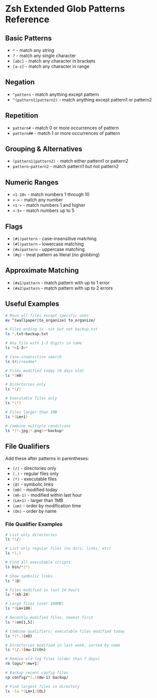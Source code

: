 # Zsh Extended Glob Patterns Reference

## Basic Patterns
- `*` - match any string
- `?` - match any single character
- `[abc]` - match any character in brackets
- `[a-z]` - match any character in range

## Negation
- `^pattern` - match anything except pattern
- `^(pattern1|pattern2)` - match anything except pattern1 or pattern2

## Repetition
- `pattern#` - match 0 or more occurrences of pattern
- `pattern##` - match 1 or more occurrences of pattern

## Grouping & Alternatives
- `(pattern1|pattern2)` - match either pattern1 or pattern2
- `pattern~pattern2` - match pattern1 but not pattern2

## Numeric Ranges
- `<1-10>` - match numbers 1 through 10
- `<->` - match any number
- `<1->` - match numbers 1 and higher
- `<-5>` - match numbers up to 5

## Flags
- `(#i)pattern` - case-insensitive matching
- `(#l)pattern` - lowercase matching
- `(#u)pattern` - uppercase matching
- `(#q)` - treat pattern as literal (no globbing)

## Approximate Matching
- `(#a1)pattern` - match pattern with up to 1 error
- `(#a2)pattern` - match pattern with up to 2 errors

## Useful Examples

```bash
# Move all files except specific ones
mv ^(wallpaper|to_organize) to_organize/

# Files ending in .txt but not backup.txt
ls *.txt~backup.txt

# Any file with 1-3 digits in name
ls *<1-3>*

# Case-insensitive search
ls (#i)readme*

# Files modified today (0 days old)
ls *(m0)

# Directories only
ls *(/)

# Executable files only
ls *(*)

# Files larger than 1MB
ls *(Lm+1)

# Combine multiple conditions
ls *(*.jpg|*.png)~*backup*
```

## File Qualifiers
Add these after patterns in parentheses:
- `(/)` - directories only
- `(.)` - regular files only
- `(*)` - executable files
- `(@)` - symbolic links
- `(m0)` - modified today
- `(mh-1)` - modified within last hour
- `(Lm+1)` - larger than 1MB
- `(om)` - order by modification time
- `(On)` - order by name

### File Qualifier Examples

```bash
# List only directories
ls *(/)

# List only regular files (no dirs, links, etc)
ls *(.)

# Find all executable scripts
ls bin/*(*)

# Show symbolic links
ls *(@)

# Files modified in last 24 hours
ls *(mh-24)

# Large files (over 100MB)
ls *(Lm+100)

# Recently modified files, newest first
ls *(om[1,5])

# Combine qualifiers: executable files modified today
ls *(*.)(m0)

# Directories modified in last week, sorted by name
ls *(/.)(mw-1)(On)

# Remove old log files (older than 7 days)
rm logs/*(mw+1)

# Backup recent config files
cp config/*(.)(mw-1) backup/

# Find largest files in directory
ls -la *(Lm+1)(OL)
```